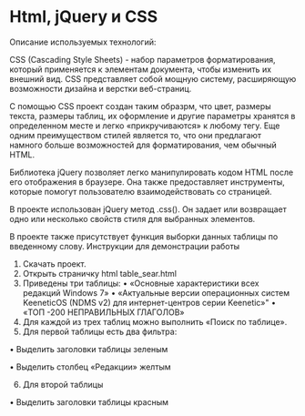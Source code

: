 # Html, jQuery и CSS

Описание используемых технологий:

CSS (Cascading Style Sheets) - набор параметров форматирования, который применяется к элементам документа, чтобы изменить их внешний вид. CSS представляет собой мощную систему, расширяющую возможности дизайна и верстки веб-страниц.

С помощью CSS проект создан таким образрм, что цвет, размеры текста, размеры таблиц, их оформление  и другие параметры хранятся в определенном месте и легко «прикручиваются» к любому тегу. Еще одним преимуществом стилей является то, что они предлагают намного больше возможностей для форматирования, чем обычный HTML.
	
Библиотека jQuery позволяет легко манипулировать кодом HTML после его отображения в браузере. Она также предоставляет инструменты, которые помогут пользователю взаимодействовать со страницей.

В проекте использован jQuery метод .css(). Он задает или возвращает одно или несколько свойств стиля для выбранных элементов.

В проекте также присутствует функция выборки данных таблицы по введенному слову.
Инструкции для демонстрации работы
1)	Скачать проект.
2)	Открыть страничку html table_sear.html
3)	Приведены три таблицы:
•	«Основные характеристики всех редакций Windows 7»
•	«Актуальные версии операционных систем KeeneticOS (NDMS v2) для интернет-центров серии Keenetic»"
•	«ТОП -200 НЕПРАВИЛЬНЫХ ГЛАГОЛОВ»
4)	Для каждой из трех таблиц можно выполнить «Поиск по таблице».
5)	Для первой таблицы есть два фильтра: 

•	Выделить заголовки таблицы зеленым

•	Выделить столбец «Редакции» желтым

6)	Для второй таблицы

•	Выделить заголовки таблицы красным

